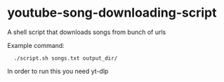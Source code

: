 # youtube-song-downloading-script
A shell script that downloads songs from bunch of urls

Example command:
```
  ./script.sh songs.txt output_dir/
```

In order to run this you need yt-dlp
